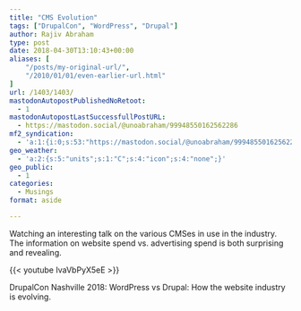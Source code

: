 ```yaml
---
title: "CMS Evolution"
tags: ["DrupalCon", "WordPress", "Drupal"]
author: Rajiv Abraham
type: post
date: 2018-04-30T13:10:43+00:00
aliases: [
    "/posts/my-original-url/",
    "/2010/01/01/even-earlier-url.html"
]
url: /1403/1403/
mastodonAutopostPublishedNoRetoot:
  - 1
mastodonAutopostLastSuccessfullPostURL:
  - https://mastodon.social/@unoabraham/99948550162562286
mf2_syndication:
  - 'a:1:{i:0;s:53:"https://mastodon.social/@unoabraham/99948550162562286";}'
geo_weather:
  - 'a:2:{s:5:"units";s:1:"C";s:4:"icon";s:4:"none";}'
geo_public:
  - 1
categories:
  - Musings
format: aside

---
```

Watching an interesting talk on the various CMSes in use in the industry. The information on website spend vs. advertising spend is both surprising and revealing.

{{< youtube IvaVbPyX5eE >}}

DrupalCon Nashville 2018: WordPress vs Drupal: How the website industry is evolving.